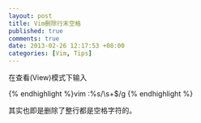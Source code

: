 ```yaml
---
layout: post
title: Vim删除行末空格
published: true
comments: true
date: 2013-02-26 12:17:53 +08:00
categories: [Vim, Tips]
---
```


在查看(View)模式下输入

{% endhighlight %}vim
:%s/\s\+$/g
{% endhighlight %}

其实也即是删除了整行都是空格字符的。
